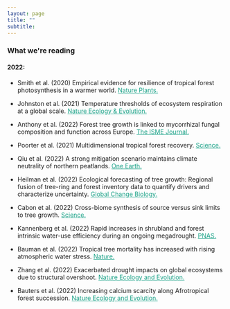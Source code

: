 ```yaml
---
layout: page
title: ""
subtitle:
---
```



### What we're reading

#### 2022:

- Smith et al. (2020) Empirical evidence for resilience of tropical forest photosynthesis in a warmer world. <a href="https://www.nature.com/articles/s41477-020-00780-2/" style="color:#16a085">Nature Plants.</a>

- Johnston et al. (2021) Temperature thresholds of ecosystem respiration at a global scale. <a href="https://www.nature.com/articles/s41559-021-01398-z" style="color:#16a085">Nature Ecology & Evolution.</a>

- Anthony et al. (2022) Forest tree growth is linked to mycorrhizal fungal composition and function across Europe. <a href="https://www.nature.com/articles/s41396-021-01159-7" style="color:#16a085">The ISME Journal.</a>

- Poorter et al. (2021) Multidimensional tropical forest recovery. <a href="https://www.science.org/doi/full/10.1126/science.abh3629" style="color:#16a085">Science.</a>

- Qiu et al. (2022) A strong mitigation scenario maintains climate neutrality of northern peatlands. <a href="https://www.sciencedirect.com/science/article/pii/S2590332221007260" style="color:#16a085">One Earth.</a>

- Heilman et al. (2022) Ecological forecasting of tree growth: Regional fusion of tree-ring and forest inventory data to quantify drivers and characterize uncertainty. <a href="https://onlinelibrary.wiley.com/doi/abs/10.1111/gcb.16038" style="color:#16a085">Global Change Biology.</a>

- Cabon et al. (2022) Cross-biome synthesis of source versus sink limits to tree growth. <a href="https://www.science.org/doi/10.1126/science.abm4875" style="color:#16a085">Science.</a>

- Kannenberg et al. (2022) Rapid increases in shrubland and forest intrinsic water-use efficiency during an ongoing megadrought. <a href="https://www.pnas.org/doi/10.1073/pnas.2118052118" style="color:#16a085">PNAS.</a>

- Bauman et al. (2022) Tropical tree mortality has increased with rising atmospheric water stress. <a href="https://www.nature.com/articles/s41586-022-04737-7" style="color:#16a085">Nature.</a>

- Zhang et al. (2022) Exacerbated drought impacts on global ecosystems due to structural overshoot. <a href="https://www.nature.com/articles/s41559-021-01551-8" style="color:#16a085">Nature Ecology and Evolution.</a>

- Bauters et al. (2022) Increasing calcium scarcity along Afrotropical forest succession. <a href="https://www.nature.com/articles/s41559-022-01810-2" style="color:#16a085">Nature Ecology and Evolution.</a>


<!-- <iframe src="https://calendar.google.com/calendar/embed?title=CCRC%20Land%20Journal%20Club&amp;showTitle=0&amp;showDate=0&amp;showPrint=0&amp;showTabs=0&amp;showTz=0&amp;mode=AGENDA&amp;height=600&amp;wkst=2&amp;bgcolor=%23ffffff&amp;src=eac5pv3635knld7i97j32emq1c%40group.calendar.google.com&amp;color=%23B1365F&amp;ctz=Australia%2FSydney" style="border-width:0" width="700" height="300" frameborder="0" scrolling="no"></iframe> -->



<!-- Global site tag (gtag.js) - Google Analytics -->
<script async src="https://www.googletagmanager.com/gtag/js?id=UA-45662310-1"></script>
<script>
  window.dataLayer = window.dataLayer || [];
  function gtag(){dataLayer.push(arguments);}
  gtag('js', new Date());

  gtag('config', 'UA-45662310-1');
</script>
